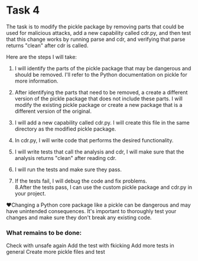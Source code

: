 # Task 4
The task is to modify the pickle package by removing parts that could be used for malicious attacks, add a new capability called cdr.py, and then test that this change works by running parse and cdr, and verifying that parse returns "clean" after cdr is called.

Here are the steps I will take:

1. I will identify the parts of the pickle package that may be dangerous and should be removed. I'll refer to the Python documentation on pickle for more information.

2. After identifying the parts that need to be removed, a create a different version of the pickle package that does not include these parts. I will modify the existing pickle package or create a new package that is a different version of the original.

3. I will add a new capability called cdr.py. I will create this file in the same directory as the modified pickle package.

4. In cdr.py, I will write code that performs the desired functionality.

5. I will write tests that call the analysis and cdr, I will make sure that the analysis returns "clean" after reading cdr.

6. I will run the tests and make sure they pass.

7. If the tests fail, I will debug the code and fix problems.  
8.After the tests pass, I can use the custom pickle package and cdr.py in your project.

♥Changing a Python core package like a pickle can be dangerous and may have unintended consequences. It's important to thoroughly test your changes and make sure they don't break any existing code.


### What remains to be done:
Check with unsafe again
Add the test with fkicking
Add more tests in general
Create more pickle files and test
